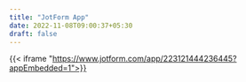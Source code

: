 ```yaml
---
title: "JotForm App"
date: 2022-11-08T09:00:37+05:30
draft: false
---
```


{{< iframe "https://www.jotform.com/app/223121444236445?appEmbedded=1">}}